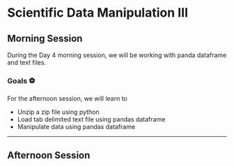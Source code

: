 Scientific Data Manipulation III
=================================================

## Morning Session
During the Day 4 morning session, we will be working with panda dataframe and text files.

### Goals ⚽

For the afternoon session, we will learn to
- Unzip a zip file using python
- Load tab delimited text file using pandas dataframe
- Manipulate data using pandas dataframe

------------------

## Afternoon Session
